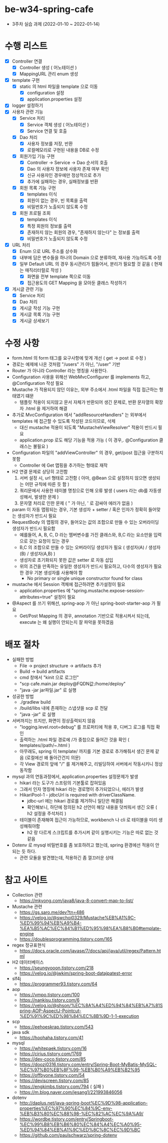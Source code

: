 # be-w34-spring-cafe
- 3주차 실습 과제 (2022-01-10 ~ 2022-01-14)

# 수행 리스트
- [x] Controller 연결
  - [x] Controller 생성 ( 어노테이션 )
  - [x] MappingURL 관리 enum 생성
- [x] template 구현
  - [x] static 의 html 파일을 template 으로 이동
    - [x] configuration 설정
    - [x] application.properties 설정
- [x] logger 설정하기
- [x] 사용자 관련 기능
  - [x] Service 처리
    - [x] Service 객체 생성 ( 어노테이션 )
    - [x] Service 연결 및 호출
  - [x] Dao 처리
    - [x] 사용자 정보를 저장, 반환
    - [x] 로컬메모리로 구현된 내용을 DB로 수정
  - [x] 회원가입 기능 구현
    - [x] Controller -> Service -> Dao 순서의 호출
    - [x] Dao 의 사용자 정보에 사용자 존재 여부 확인
    - [x] 신규 사용자인 경우에만 정상적으로 추가
    - [x] 추가에 실패하는 경우, 실패정보를 반환
  - [x] 회원 목록 기능 구현
    - [x] templates 이식
    - [x] 회원이 없는 경우, 빈 목록을 출력
    - [x] 비밀번호가 노출되지 않도록 수정
  - [x] 회원 프로필 조회
    - [x] templates 이식
    - [x] 특정 회원의 정보를 출력
    - [x] 존재하지 않는 회원의 경우, "존재하지 않는다" 는 정보를 출력
    - [x] 비밀번호가 노출되지 않도록 수정
- [x] URL 처리
  - [x] Enum 으로 URL 주소를 상수화
  - [x] 내부에 담은 변수들을 하나의 Domain 으로 분류하여, 재사용 가능하도록 수정
  - [x] 일부 Default URL 의 경우 동시관리가 힘들어서, 분리가 필요할 것 같음 ( 현재는 매직리터럴로 작성 )
    - [x] 화면을 전부 template 쪽으로 이동
    - [x] 접근용도의 GET Mapping 을 모아둔 클래스 작성하기
- [x] 게시글 관련 기능
  - [x] Service 처리
  - [x] Dao 처리
  - [x] 게시글 작성 기능 구현
  - [x] 게시글 목록 기능 구현
  - [x] 게시글 상세보기

# 수정 사항
- form.html 의 form 태그를 요구사항에 맞게 개선 ( get -> post 로 수정 )
- 경로는 예제에 나온 것처럼 "/users" 가 아닌, "/user" 기반
- Router 가 아니라 Controller 라는 명칭을 사용한다.
- Configuration 사용을 위해선 WebMvcConfigurer 를 implements 하고, @Configuration 작성 필요
- Mustache 가 적용되지 않던 이유는, 외부 주소에서 .html 파일을 직접 접근하는 형태였기 떄문
  - 템플릿 적용이 되지않고 문서 자체가 반환되어 생긴 문제로, 반환 문자열의 확장자 .html 을 제거하여 해결
- 추가로 MvcConfiguration 에서 "addResourceHandlers" 는 외부에서 templates 에 접근할 수 있도록 작성된 코드이므로, 삭제
  - 대신 mustache 적용이 되도록 "MustacheViewResolver" 적용이 반드시 필요 
  - application.prop 로도 해당 기능을 적용 가능 ( 이 경우,. @Configuration 클래스는 불필요 )
- Configuration 파일의 "addViewController" 의 경우, get/post 접근을 구분하지 못함
  - Controller 에 Get 맵핑을 추가하는 형태로 재작
- H2 연결 문제로 상당히 고전함
  1. 서버 설정 시, url 형태로 고전함 ( 아마, @Bean 으로 설정하지 않으면 생성되는 어떤 규칙에 따른 듯 함 )
  2. 쿼리문에서 사용한 테이블 명칭으로 인해 오류 발생 ( users 라는 db를 자동생성해서, 발생한 문제 )
  3. 문자열 처리로 인한 문제 ( " 가 아닌, ' 로 감싸야 에러가 없음 )
- param 이 자동 맵핑되는 경우, 기본 생성자 + setter / 혹은 인자가 정확히 들어맞는 생성자가 반드시 필요
- RequestBody 의 맵핑의 경우, 들어오는 값의 조합으로 만들 수 있는 오버라이딩 생성자가 반드시 필요함
  - 예를들어, A, B, C, D 라는 멤버변수를 가진 클래스와, B,C 라는 요소만을 입력으로 갖는 요청이 있는 경우
  - B,C 의 조합으로 만들 수 있는 오버라이딩 생성자가 필요 ( 생성자(A) / 생성자(B) / 생성자(A,B) )
  - 생성자로 초기화되지 못한 값은 setter 로 자동 삽입
  - 위의 조건을 만족하는 유일한 생성자가 반드시 필요하고, 다수의 생성자가 필요한 경우 기본 생성자를 사용해야 함
    - No primary or single unique constructor found for class
- mustache 에서 Session 객체에 접근하려면 추가설정이 필요
  - application.properties 에 "spring.mustache.expose-session-attributes=true" 설정이 필요
- @Aspect 를 쓰기 위해선, spring-aop 가 아닌 spring-boot-starter-aop 가 필요
  - Get/Post Mapping 의 경우, annotation 기반으로 적용시켜서 되는데, execute 는 왜 실행이 안되는지 잘 파악을 못하겠음

# 배포 절차
- 실패한 방법
  - File -> project structure -> artifacts 추가
  - Build -> build artifacts
  - cmd 창에서 "kinit 으로 로그인"
  - "scp cafe.main.jar deploy@FQDN값:/home/deploy"
  - "java -jar jar파일.jar" 로 실행
- 성공한 방법
  - ./gradlew build
  - /build/libs 내에 존재하는 스냅샷을 scp 로 전달
  - "java -jar" 로 실행
- 서버까지는 뜨지만, 화면이 정상출력되지 않음
  - "logging.level.root=debug" 를 프로퍼티에 적용 후, 디버그 로그를 직접 확인
  - 출력하는 .html 파일 경로에 /가 중첩으로 들어간 것을 확인 ( templates//path/~.html )
  - 아무래도, spring 이 template/ 까지를 기본 경로로 추가해줘서 생긴 문제 같음 (로컬에선 왜 돌아간건지 의문)
  - 각 View 경로의 앞에 "/" 를 제거해주고, 리빌딩하여 서버에서 작동시키니 정상동작함
- mysql 과의 연동과정에서, application.properties 설정문제가 발생
  - hikari 라는 도구가 스프링의 기본툴로 잡혀있음
  - 그래서 인자 명칭에 hikari 라는 경로명이 추가되었으나, 에러가 발생
  - HikariPool-1 - jdbcUrl is required with driverClassName.
    - jdbc-url 에는 hikari 경로를 제거하니 일단은 해결됨
    - 확인해보니, 하단에 정의된 h2 선언이 해당 내용을 덧씌워서 생긴 오류 ( h2 설정을 주석처리 )
  - 테이블이 존재해여 접근이 가능하므로, workbench 나 cli 로 테이블을 미리 생성해줘야함
    - h2 랑 다르게 스크립트를 추가시켜 같이 실행시키는 기능은 따로 없는 것 같음
- Dotenv 로 mysql 비밀번호를 좀 보호하려고 했는데, spring 환경에선 적용이 안되는 듯 하다.
  - 관련 모듈을 발견했는데, 적용하긴 좀 껄끄러운 상태

# 참고 사이트
- Collection 관련
  - https://mkyong.com/java8/java-8-convert-map-to-list/
- Mustache 관련
  - https://gs.saro.me/dev?tn=486
  - https://velog.io/@swchoi0329/Mustache%EB%A1%9C-%ED%99%94%EB%A9%B4-%EA%B5%AC%EC%84%B1%ED%95%98%EA%B8%B0#template-engine
  - https://doublesprogramming.tistory.com/165
- regex 정규표현식
  - https://docs.oracle.com/javase/7/docs/api/java/util/regex/Pattern.html
- H2 데이터베이스
  - https://seungyooon.tistory.com/218
  - https://velog.io/@jwkim/spring-boot-datajpatest-error
- slf4j
  - https://programmer93.tistory.com/64
- aop
  - https://vmpo.tistory.com/100
  - https://nankisu.tistory.com/6
  - https://velog.io/@shson/%EC%8A%A4%ED%94%84%EB%A7%81Spring-AOP-AspectJ-Pointcut-%ED%91%9C%ED%98%84%EC%8B%9D-1-1-execution
- scp
  - https://eehoeskrap.tistory.com/543
- java sdk
  - https://hoohaha.tistory.com/41
- mysql
  - https://whitepaek.tistory.com/16
  - https://cirius.tistory.com/1769
  - https://dev-coco.tistory.com/85
  - https://doozi0316.tistory.com/entry/Spring-Boot-MyBatis-MySQL-%EC%97%B0%EB%8F%99-%EB%B0%A9%EB%B2%95
  - https://offbyone.tistory.com/54
  - https://deviscreen.tistory.com/85
  - https://engkimbs.tistory.com/794 ( 실패 )
  - https://m.blog.naver.com/jesang1/221993846056
- dotenv
  - http://daplus.net/java-spring-boot%EC%9D%98-application-properties%EC%97%90%EC%84%9C-env-%EB%B3%80%EC%88%98-%EC%82%AC%EC%9A%A9/
  - https://wordbe.tistory.com/entry/Springboot-%EC%99%B8%EB%B6%80%EC%84%A4%EC%A0%95-%ED%94%84%EB%A1%9C%ED%8C%8C%EC%9D%BC
  - https://github.com/paulschwarz/spring-dotenv
